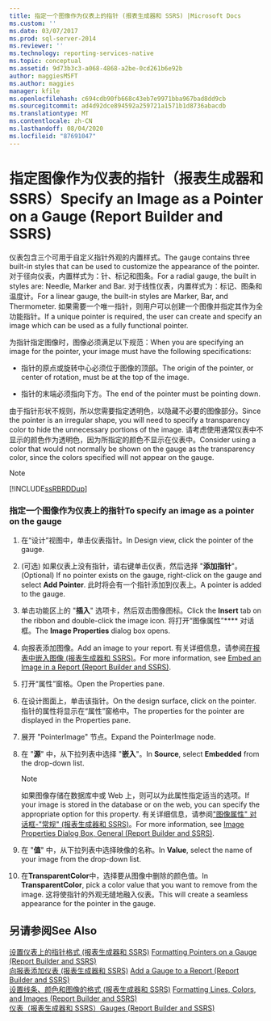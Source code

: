 ```yaml
---
title: 指定一个图像作为仪表上的指针 (报表生成器和 SSRS) |Microsoft Docs
ms.custom: ''
ms.date: 03/07/2017
ms.prod: sql-server-2014
ms.reviewer: ''
ms.technology: reporting-services-native
ms.topic: conceptual
ms.assetid: 9d73b3c3-a068-4868-a2be-0cd261b6e92b
author: maggiesMSFT
ms.author: maggies
manager: kfile
ms.openlocfilehash: c694cdb90fb668c43eb7e9971bba967bad8dd9cb
ms.sourcegitcommit: ad4d92dce894592a259721a1571b1d8736abacdb
ms.translationtype: MT
ms.contentlocale: zh-CN
ms.lasthandoff: 08/04/2020
ms.locfileid: "87691047"
---
```

# <a name="specify-an-image-as-a-pointer-on-a-gauge-report-builder-and-ssrs"></a><span data-ttu-id="c810f-102">指定图像作为仪表的指针（报表生成器和 SSRS）</span><span class="sxs-lookup"><span data-stu-id="c810f-102">Specify an Image as a Pointer on a Gauge (Report Builder and SSRS)</span></span>
  <span data-ttu-id="c810f-103">仪表包含三个可用于自定义指针外观的内置样式。</span><span class="sxs-lookup"><span data-stu-id="c810f-103">The gauge contains three built-in styles that can be used to customize the appearance of the pointer.</span></span> <span data-ttu-id="c810f-104">对于径向仪表，内置样式为：针、标记和图条。</span><span class="sxs-lookup"><span data-stu-id="c810f-104">For a radial gauge, the built in styles are: Needle, Marker and Bar.</span></span> <span data-ttu-id="c810f-105">对于线性仪表，内置样式为：标记、图条和温度计。</span><span class="sxs-lookup"><span data-stu-id="c810f-105">For a linear gauge, the built-in styles are Marker, Bar, and Thermometer.</span></span> <span data-ttu-id="c810f-106">如果需要一个唯一指针，则用户可以创建一个图像并指定其作为全功能指针。</span><span class="sxs-lookup"><span data-stu-id="c810f-106">If a unique pointer is required, the user can create and specify an image which can be used as a fully functional pointer.</span></span>  
  
 <span data-ttu-id="c810f-107">为指针指定图像时，图像必须满足以下规范：</span><span class="sxs-lookup"><span data-stu-id="c810f-107">When you are specifying an image for the pointer, your image must have the following specifications:</span></span>  
  
-   <span data-ttu-id="c810f-108">指针的原点或旋转中心必须位于图像的顶部。</span><span class="sxs-lookup"><span data-stu-id="c810f-108">The origin of the pointer, or center of rotation, must be at the top of the image.</span></span>  
  
-   <span data-ttu-id="c810f-109">指针的末端必须指向下方。</span><span class="sxs-lookup"><span data-stu-id="c810f-109">The end of the pointer must be pointing down.</span></span>  
  
 <span data-ttu-id="c810f-110">由于指针形状不规则，所以您需要指定透明色，以隐藏不必要的图像部分。</span><span class="sxs-lookup"><span data-stu-id="c810f-110">Since the pointer is an irregular shape, you will need to specify a transparency color to hide the unnecessary portions of the image.</span></span> <span data-ttu-id="c810f-111">请考虑使用通常仪表中不显示的颜色作为透明色，因为所指定的颜色不显示在仪表中。</span><span class="sxs-lookup"><span data-stu-id="c810f-111">Consider using a color that would not normally be shown on the gauge as the transparency color, since the colors specified will not appear on the gauge.</span></span>  
  
> [!NOTE]  
>  [!INCLUDE[ssRBRDDup](../includes/ssrbrddup-md.md)]  
  
### <a name="to-specify-an-image-as-a-pointer-on-the-gauge"></a><span data-ttu-id="c810f-112">指定一个图像作为仪表上的指针</span><span class="sxs-lookup"><span data-stu-id="c810f-112">To specify an image as a pointer on the gauge</span></span>  
  
1.  <span data-ttu-id="c810f-113">在“设计”视图中，单击仪表指针。</span><span class="sxs-lookup"><span data-stu-id="c810f-113">In Design view, click the pointer of the gauge.</span></span>  
  
2.  <span data-ttu-id="c810f-114"> (可选) 如果仪表上没有指针，请右键单击仪表，然后选择 "**添加指针**"。</span><span class="sxs-lookup"><span data-stu-id="c810f-114">(Optional) If no pointer exists on the gauge, right-click on the gauge and select **Add Pointer**.</span></span> <span data-ttu-id="c810f-115">此时将会有一个指针添加到仪表上。</span><span class="sxs-lookup"><span data-stu-id="c810f-115">A pointer is added to the gauge.</span></span>  
  
3.  <span data-ttu-id="c810f-116">单击功能区上的 "**插入**" 选项卡，然后双击图像图标。</span><span class="sxs-lookup"><span data-stu-id="c810f-116">Click the **Insert** tab on the ribbon and double-click the image icon.</span></span> <span data-ttu-id="c810f-117">将打开“图像属性”\*\*\*\* 对话框。</span><span class="sxs-lookup"><span data-stu-id="c810f-117">The **Image Properties** dialog box opens.</span></span>  
  
4.  <span data-ttu-id="c810f-118">向报表添加图像。</span><span class="sxs-lookup"><span data-stu-id="c810f-118">Add an image to your report.</span></span> <span data-ttu-id="c810f-119">有关详细信息，请参阅[在报表中嵌入图像 &#40;报表生成器和 SSRS&#41;](report-design/embed-an-image-in-a-report-report-builder-and-ssrs.md)。</span><span class="sxs-lookup"><span data-stu-id="c810f-119">For more information, see [Embed an Image in a Report &#40;Report Builder and SSRS&#41;](report-design/embed-an-image-in-a-report-report-builder-and-ssrs.md).</span></span>  
  
5.  <span data-ttu-id="c810f-120">打开“属性”窗格。</span><span class="sxs-lookup"><span data-stu-id="c810f-120">Open the Properties pane.</span></span>  
  
6.  <span data-ttu-id="c810f-121">在设计图面上，单击该指针。</span><span class="sxs-lookup"><span data-stu-id="c810f-121">On the design surface, click on the pointer.</span></span> <span data-ttu-id="c810f-122">指针的属性将显示在“属性”窗格中。</span><span class="sxs-lookup"><span data-stu-id="c810f-122">The properties for the pointer are displayed in the Properties pane.</span></span>  
  
7.  <span data-ttu-id="c810f-123">展开 "PointerImage" 节点。</span><span class="sxs-lookup"><span data-stu-id="c810f-123">Expand the PointerImage node.</span></span>  
  
8.  <span data-ttu-id="c810f-124">在 "**源**" 中，从下拉列表中选择 "**嵌入**"。</span><span class="sxs-lookup"><span data-stu-id="c810f-124">In **Source**, select **Embedded** from the drop-down list.</span></span>  
  
    > [!NOTE]  
    >  <span data-ttu-id="c810f-125">如果图像存储在数据库中或 Web 上，则可以为此属性指定适当的选项。</span><span class="sxs-lookup"><span data-stu-id="c810f-125">If your image is stored in the database or on the web, you can specify the appropriate option for this property.</span></span> <span data-ttu-id="c810f-126">有关详细信息，请参阅["图像属性" 对话框-"常规" &#40;报表生成器和 SSRS&#41;](../../2014/reporting-services/image-properties-dialog-box-general-report-builder-and-ssrs.md)。</span><span class="sxs-lookup"><span data-stu-id="c810f-126">For more information, see [Image Properties Dialog Box, General &#40;Report Builder and SSRS&#41;](../../2014/reporting-services/image-properties-dialog-box-general-report-builder-and-ssrs.md).</span></span>  
  
9. <span data-ttu-id="c810f-127">在 "**值**" 中，从下拉列表中选择映像的名称。</span><span class="sxs-lookup"><span data-stu-id="c810f-127">In **Value**, select the name of your image from the drop-down list.</span></span>  
  
10. <span data-ttu-id="c810f-128">在**TransparentColor**中，选择要从图像中删除的颜色值。</span><span class="sxs-lookup"><span data-stu-id="c810f-128">In **TransparentColor**, pick a color value that you want to remove from the image.</span></span> <span data-ttu-id="c810f-129">这将使指针的外观无缝地融入仪表。</span><span class="sxs-lookup"><span data-stu-id="c810f-129">This will create a seamless appearance for the pointer in the gauge.</span></span>  
  
## <a name="see-also"></a><span data-ttu-id="c810f-130">另请参阅</span><span class="sxs-lookup"><span data-stu-id="c810f-130">See Also</span></span>  
 <span data-ttu-id="c810f-131">[设置仪表上的指针格式 &#40;报表生成器和 SSRS&#41;](report-design/formatting-pointers-on-a-gauge-report-builder-and-ssrs.md) </span><span class="sxs-lookup"><span data-stu-id="c810f-131">[Formatting Pointers on a Gauge &#40;Report Builder and SSRS&#41;](report-design/formatting-pointers-on-a-gauge-report-builder-and-ssrs.md) </span></span>  
 <span data-ttu-id="c810f-132">[向报表添加仪表 &#40;报表生成器和 SSRS&#41;](report-design/add-a-gauge-to-a-report-report-builder-and-ssrs.md) </span><span class="sxs-lookup"><span data-stu-id="c810f-132">[Add a Gauge to a Report &#40;Report Builder and SSRS&#41;](report-design/add-a-gauge-to-a-report-report-builder-and-ssrs.md) </span></span>  
 <span data-ttu-id="c810f-133">[设置线条、颜色和图像的格式 &#40;报表生成器和 SSRS&#41;](report-design/images-report-builder-and-ssrs.md) </span><span class="sxs-lookup"><span data-stu-id="c810f-133">[Formatting Lines, Colors, and Images &#40;Report Builder and SSRS&#41;](report-design/images-report-builder-and-ssrs.md) </span></span>  
 [<span data-ttu-id="c810f-134">仪表（报表生成器和 SSRS）</span><span class="sxs-lookup"><span data-stu-id="c810f-134">Gauges &#40;Report Builder and SSRS&#41;</span></span>](report-design/gauges-report-builder-and-ssrs.md)  
  
  
